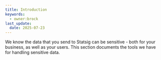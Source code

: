 ```yaml
---
title: Introduction
keywords:
  - owner:brock
last_update:
  date: 2025-07-23
---
```


We know the data that you send to Statsig can be sensitive - both for your business, as well as your users. This section documents the tools we have for handling sensitive data.